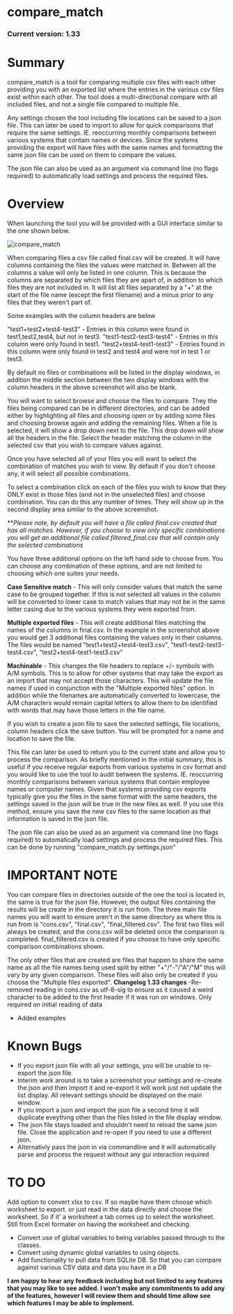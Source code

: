 # compare_match

### **Current version: 1.33**

# **Summary**

compare_match is a tool for comparing multiple csv files with each other providing you with an exported list where the entries in the various csv files exist within each other. The tool does a multi-directional compare with all included files, and not a single file compared to multiple file.

Any settings chosen the tool including file locations can be saved to a json file. This can later be used to import to allow for quick comparisons that require the same settings. IE. reoccurring monthly comparisons between various systems that contain names or devices. Since the systems providing the export will have files with the same names and formatting the same json file can be used on them to compare the values.

The json file can also be used as an argument via command line (no flags required) to automatically load settings and process the required files.

# **Overview**


When launching the tool you will be provided with a GUI interface similar to the one shown below.

![compare_match](https://user-images.githubusercontent.com/59944183/128587587-02895559-aab5-4f46-83b2-2fffac4bee71.png)


When comparing files a csv file called final.csv will be created. It will have columns containing the files the values were matched in. Between all the columns a value will only be listed in one column. This is because the columns are separated by which files they are apart of, in addition to which files they are not included in. It will list all files separated by a "+" at the start of the file name (except the first filename) and a minus prior to any files that they weren't part of.

Some examples with the column headers are below

"test1+test2+test4-test3" - Entries in this column were found in test1,test2,test4, but not in test3.
"test1-test2-test3-test4" - Entries in this column were only found in test1.
"test2+test4-test1-test3" - Entries found in this column were only found in test2 and test4 and were not in test 1 or test3.

By default no files or combinations will be listed in the display windows, in addition the middle section between the two display windows with the column headers in the above screenshot will also be blank.

You will want to select browse and choose the files to compare. They the files being compared can be in different directories, and can be added either by highlighting all files and choosing open or by adding some files and choosing browse again and adding the remaining files. When a file is selected, it will show a drop down next to the file. This drop down will show all the headers in the file. Select the header matching the column in the selected csv that you wish to compare values against.

Once you have selected all of your files you will want to select the combination of matches you wish to view. By default if you don't choose any, it will select all possible combinations.

To select a combination click on each of the files you wish to know that they ONLY exist in those files (and not in the unselected files) and choose combination. You can do this any number of times. They will show up in the second display area similar to the above screenshot.

***Please note, by default you will have a file called final.csv created that has all matches. However, if you choose to view only specific combinations you will get an additional file called filtered_final.csv that will contain only the selected combinations* 

You have three additional options on the left hand side to choose from. You can choose any combination of these options, and are not limited to choosing which one suites your needs.

**Case Sensitive match** - This will only consider values that match the same case to be grouped together. If this is not selected all values in the column will be converted to lower case to match values that may not be in the same letter casing due to the various systems they were exported from. 

**Multiple exported files** - This will create additional files matching the names of the columns in final.csv. In the example in the screenshot above you would get 3 additional files containing the values only in their columns. The files would be named "test1+test2+test4-test3.csv", "test1-test2-test3-test4.csv", "test2+test4-test1-test3.csv"

**Machinable** - This changes the file headers to replace +/- symbols with A/M symbols. This is to allow for other systems that may take the export as an import that may not accept those characters. This will update the file names if used in conjunction with the "Multiple exported files" option. In addition while the filenames are automatically converted to lowercase, the A/M characters would remain capital letters to allow them to be identified with words that may have those letters in the file name.

If you wish to create a json file to save the selected settings, file locations, column headers click the save button. You will be prompted for a name and location to save the file.

This file can later be used to return you to the current state and allow you to process the comparison. As briefly mentioned in the initial summary, this is useful if you receive regular exports from various systems in csv format and you would like to use the tool to audit between the systems. IE. reoccurring monthly comparisons between various systems that contain employee names or computer names. Given that systems providing csv exports typically give you the files in the same format with the same headers, the settings saved in the json will be true in the new files as well. If you use this method, ensure you save the new csv files to the same location as that information is saved in the json file.

The json file can also be used as an argument via command line (no flags required) to automatically load settings and process the required files. This can be done by running "compare_match.py settings.json"

# **IMPORTANT NOTE**

You can compare files in directories outside of the one the tool is located in, the same is true for the json file. However, the output files containing the results will be create in the directory it is run from. The three main file names you will want to ensure aren't in the same directory as where this is run from is "cons.csv", "final.csv", "final_filtered.csv". The first two files will always be created, and the cons.csv will be deleted once the comparison is completed. final_filtered.csv is created if you choose to have only specific comparison combinations shown.

The only other files that are created are files that happen to share the same name as all the file names being used split by either "+"/"-"/"A"/"M" this will vary by any given comparison. These files will also only be created if you choose the "Multiple files exported".
**Changelog 1.33 changes**
-Re-removed reading in cons.csv as utf-8-sig to ensure as it caused a weird character to be added to the first header if it was run on windows. Only required on initial reading of data
- Added examples

# **Known Bugs**

- If you export json file with all your settings, you will be unable to re-export the json file.
- Interim work around is to take a screenshot your settings and re-create the json and then import it and re-export it will work just not update the list display. All relevant settings should be displayed on the main window.
- If you import a json and import the json file a second time it will duplicate eveything other than the files listed in the file display window.
-  The json file stays loaded and shouldn't need to reload the same json file. Close the application and re-open if you need to use a different json. 
- Alternativly pass the json in via commandline and it will automatically parse and process the request without any gui interaction required


# **TO DO**
 Add option to convert xlsx to csv. If so maybe have them choose which worksheet to export. or just read in the data directly and choose the worksheet. So if it' a worksheet a tab comes up to select the worksheet. Still from Excel formater on having the worksheet and checking.
- Convert use of global variables to being variables passed through to the classes.
- Convert using dynamic global variables to using objects.
- Add functionality to pull data from SQLite DB. So that you can compare against various CSV data and data you have in a DB



**I am happy to hear any feedback including but not limited to any features that you may like to see added. I won't make any commitments to add any of the features, however I will review them and should time allow see which features I may be able to implement.**


